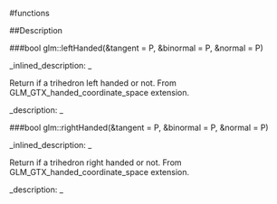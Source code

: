 #functions


<!--
_visible: True_
_advanced: False_
-->

##Description






<!----------------------------------------------------------------------------->

###bool glm::leftHanded(&tangent = P, &binormal = P, &normal = P)

<!--
_syntax: glm::leftHanded(&tangent = P, &binormal = P, &normal = P)_
_name: glm::leftHanded_
_returns: bool_
_returns_description: _
_parameters: const glm::vec3 &tangent=P, const glm::vec3 &binormal=P, const glm::vec3 &normal=P_
_version_started: 0.10.0_
_version_deprecated: _
_summary: _
_constant: False_
_static: False_
_visible: True_
_advanced: False_
-->

_inlined_description: _

 Return if a trihedron left handed or not.
 From GLM_GTX_handed_coordinate_space extension.





_description: _







<!----------------------------------------------------------------------------->

###bool glm::rightHanded(&tangent = P, &binormal = P, &normal = P)

<!--
_syntax: glm::rightHanded(&tangent = P, &binormal = P, &normal = P)_
_name: glm::rightHanded_
_returns: bool_
_returns_description: _
_parameters: const glm::vec3 &tangent=P, const glm::vec3 &binormal=P, const glm::vec3 &normal=P_
_version_started: 0.10.0_
_version_deprecated: _
_summary: _
_constant: False_
_static: False_
_visible: True_
_advanced: False_
-->

_inlined_description: _

 Return if a trihedron right handed or not.
 From GLM_GTX_handed_coordinate_space extension.





_description: _







<!----------------------------------------------------------------------------->

